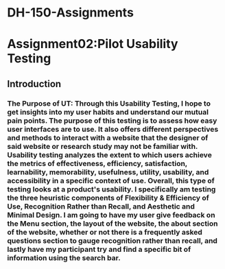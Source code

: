 # DH-150-Assignments
# Assignment02:Pilot Usability Testing
## Introduction
### The Purpose of UT: Through this Usability Testing, I hope to get insights into my user habits and understand our mutual pain points. The purpose of this testing is to assess how easy user interfaces are to use. It also offers different perspectives and methods to interact with a website that the designer of said website or research study may not be familiar with. Usability testing analyzes the extent to which users achieve the metrics of effectiveness, efficiency, satisfaction, learnability, memorability, usefulness, utility, usability, and accessibility in a specific context of use. Overall, this type of testing looks at a product's usability. I specifically am testing the three heuristic components of Flexibility & Efficiency of Use, Recognition Rather than Recall, and Aesthetic and Minimal Design. I am going to have my user give feedback on the Menu section, the layout of the website, the about section of the website, whether or not there is a frequently asked questions section to gauge recognition rather than recall, and lastly have my participant try and find a specific bit of information using the search bar.
##
